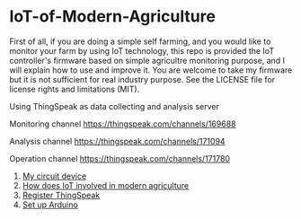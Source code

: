 # IoT-of-Modern-Agriculture

First of all, if you are doing a simple self farming, and you would like to monitor your farm by using IoT technology, this repo is provided the IoT controller's firmware based on simple agricultre monitoring purpose, and I will explain how to use and improve it.
You are welcome to take my firmware but it is not sufficient for real industry purpose. 
See the LICENSE file for license rights and limitations (MIT).



Using ThingSpeak as data collecting and analysis server

Monitoring channel
https://thingspeak.com/channels/169688

Analysis channel
https://thingspeak.com/channels/171094

Operation channel
https://thingspeak.com/channels/171780


1. [My circuit device](https://github.com/Raydivine/IoT-of-Modern-Agriculture/blob/master/Doc/Image/My%20Circuit.jpg)
2. [How does IoT involved in modern agriculture ](https://github.com/Raydivine/IoT-of-Modern-Agriculture/blob/master/Doc/Modern%20Agriculture.md)
3. [Register ThingSpeak](https://github.com/Raydivine/IoT-of-Modern-Agriculture/blob/master/Doc/Register%20ThingSpeak.md)
4. [Set up Arduino](https://github.com/Raydivine/NodeMCU-with-IoT-practice/blob/master/Tutorial/NodeMCU%20Arduino%20Setting.md)

